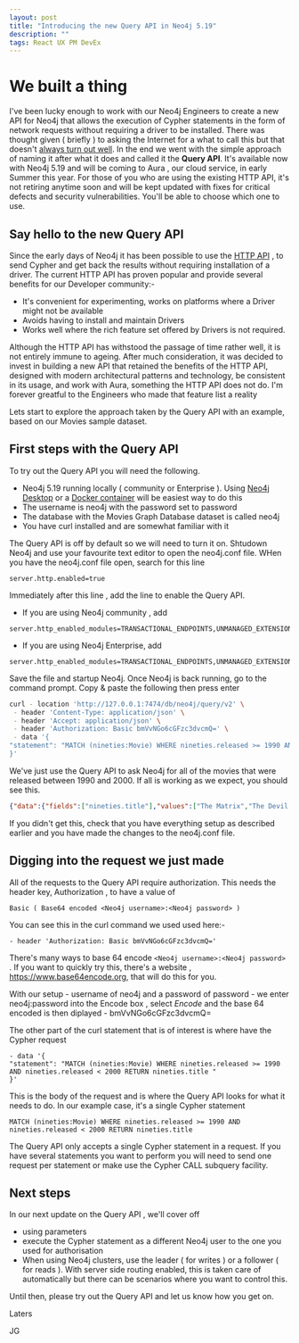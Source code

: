 ```yaml
---
layout: post
title: "Introducing the new Query API in Neo4j 5.19"
description: ""
tags: React UX PM DevEx
---
```


# We built a thing

I've been lucky enough to work with our Neo4j Engineers to create a new API for Neo4j that allows the execution of Cypher statements in the form of network requests without requiring a driver to be installed. There was thought given ( briefly ) to asking the Internet for a what to call this but that doesn't [always turn out well](https://en.wikipedia.org/wiki/Boaty_McBoatface#Naming). In the end we went with the simple approach of naming it after what it does and called it the **Query API**. It's available now with Neo4j 5.19 and will be coming to Aura , our cloud service, in early Summer this year.  For those of you who are using the existing HTTP API, it's not retiring anytime soon and will be kept updated with fixes for critical defects and security vulnerabilities.  You'll be able to choose which one to use.

## Say hello to the new Query API
Since the early days of Neo4j it has been possible to use the [HTTP API](https://neo4j.com/docs/http-api/current/) , to send Cypher and get back the results without requiring installation of a driver.  The current HTTP API has proven popular and provide several benefits for our Developer community:-

- It's convenient for experimenting, works on platforms where a Driver might not be available
- Avoids having to install and maintain Drivers
- Works well where the rich feature set offered by Drivers is not required.

 Although the HTTP API has withstood the passage of time rather well, it is not entirely immune to ageing.   After much consideration, it was decided to invest in building a new API that retained the benefits of the HTTP API, designed with modern architectural patterns and technology, be consistent in its usage, and work with Aura, something the HTTP API does not do. I'm forever greatful to the Engineers who made that feature list a reality
 
Lets start to explore the approach taken by the Query API with an example, based on our Movies sample dataset.


## First steps with the Query API

To try out the Query API you will need the following.

- Neo4j 5.19 running locally ( community or Enterprise ). Using [Neo4j Desktop](https://neo4j.com/download/) or a [Docker container](https://neo4j.com/docs/operations-manual/current/docker/) will be easiest way to do this
- The username is neo4j with the password set to password
- The database with the Movies Graph Database dataset is called neo4j
- You have curl installed and are somewhat familiar with it

The Query API is off by default so we will need to turn it on.  Shtudown Neo4j and use your favourite text editor to open the neo4j.conf file.  WHen you have the neo4j.conf file open, search for this line

```TEXT
server.http.enabled=true
```
Immediately after this line , add the line to enable the Query API.

- If you are using Neo4j community , add  

```TEXT
server.http_enabled_modules=TRANSACTIONAL_ENDPOINTS,UNMANAGED_EXTENSIONS,BROWSER,QUERY_API_ENDPOINTS
```

- If you are using Neo4j Enterprise, add

```TEXT
server.http_enabled_modules=TRANSACTIONAL_ENDPOINTS,UNMANAGED_EXTENSIONS,BROWSER,ENTERPRISE_MANAGEMENT_ENDPOINTS,QUERY_API_ENDPOINTS
```

Save the file and startup Neo4j.  Once Neo4j is back running, go to the command prompt. Copy & paste the following then press enter

```BASH
curl - location 'http://127.0.0.1:7474/db/neo4j/query/v2' \
 - header 'Content-Type: application/json' \
 - header 'Accept: application/json' \
 - header 'Authorization: Basic bmVvNGo6cGFzc3dvcmQ=' \
 - data '{
"statement": "MATCH (nineties:Movie) WHERE nineties.released >= 1990 AND nineties.released < 2000 RETURN nineties.title "
}'
```

We've just use the Query API to ask Neo4j for all of the movies that were released between 1990 and 2000.  If all is working as we expect, you should see this.

```JSON
{"data":{"fields":["nineties.title"],"values":["The Matrix","The Devil's Advocate","A Few Good Men","As Good as It Gets","What Dreams May Come","Snow Falling on Cedars","You've Got Mail","Sleepless in Seattle","Joe Versus the Volcano","When Harry Met Sally","That Thing You Do","The Birdcage","Unforgiven","Johnny Mnemonic","The Green Mile","Hoffa","Apollo 13","Twister","Bicentennial Man","A League of Their Own"]},"bookmarks":["FB:kcwQQdg6mV80SxC+JcAk3s1YyRWQ"]}%
```

If you didn't get this, check that you have everything setup as described earlier and you have made the changes to the neo4j.conf file. 

## Digging into the request we just made

All of the requests to the Query API require authorization. This needs the header key, Authorization , to have a value of 

```Basic ( Base64 encoded <Neo4j username>:<Neo4j password> )```

You can see this in the curl command we used used here:-

```TEXT
- header 'Authorization: Basic bmVvNGo6cGFzc3dvcmQ='
```
There's many ways to base 64 encode  ```<Neo4j username>:<Neo4j password> ``` .  If you want to quickly try this, there's a website , <https://www.base64encode.org>, that will do this for you.

With our setup - username of neo4j and a password of password -  we enter neo4j:password into the Encode box , select *Encode* and the base 64 encoded is then diplayed -   bmVvNGo6cGFzc3dvcmQ=

The other part of the curl statement that is of interest is where have the Cypher request

```
- data '{
"statement": "MATCH (nineties:Movie) WHERE nineties.released >= 1990 AND nineties.released < 2000 RETURN nineties.title "
}'
```
This is the body of the request and is where the Query API looks for what it needs to do. In our example case, it's a single Cypher statement

```TEXT 
MATCH (nineties:Movie) WHERE nineties.released >= 1990 AND nineties.released < 2000 RETURN nineties.title
```

The Query API only accepts a single Cypher statement in a request. If you have several statements you want to perform you will need to send one request per statement or make use the Cypher CALL subquery facility.


## Next steps
In our next update on the Query API , we'll cover off
- using parameters
- execute the Cypher statement as a different Neo4j user to the one you used for authorisation
- When using Neo4j clusters, use the leader ( for writes ) or a follower ( for reads ). With server side routing enabled, this is taken care of automatically but there can be scenarios where you want to control this.

Until then, please try out the Query API and let us know how you get on.

Laters

JG
